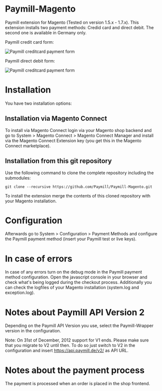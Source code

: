 Paymill-Magento
====================

Paymill extension for Magento (Tested on version 1.5.x - 1.7.x). This extension installs two payment methods: Credid card and direct debit. The second one is available in Germany only.

Paymill credit card form:

![Paymill creditcard payment form](https://raw.github.com/Paymill/Paymill-Magento/master/paymill/paymill_form_de.png)

Paymill direct debit form:

![Paymill creditcard payment form](https://raw.github.com/Paymill/Paymill-Magento/master/paymill/paymill_debit_form_de.png)

# Installation

You have two installation options:

## Installation via Magento Connect

To install via Magento Connect login via your Magento shop backend and go to System > Magento Connect > Magento Connect Manager and install via the Magento Connect Extension key (you get this in the Magento Connect marketplace).

## Installation from this git repository 

Use the following command to clone the complete repository including the submodules:
    
    git clone --recursive https://github.com/Paymill/Paymill-Magento.git

To install the extension merge the contents of this cloned repository with your Magento installation. 

# Configuration

Afterwards go to System > Configuration > Payment Methods and configure the Paymill payment method (insert your Paymill test or live keys).

# In case of errors

In case of any errors turn on the debug mode in the Paymill payment method configuration. Open the javascript console in your browser and check what's being logged during the checkout process. Additionally you can check the logfiles of your Magento installation (system.log and exception.log).

# Notes about Paymill API Version 2

Depending on the Paymill API Version you use, select the Paymill-Wrapper version in the configuration.

Note: On 31st of December, 2012 support for V1 ends. Please make sure that you migrate to V2 until then. To do so just switch to V2 in the configuration and insert https://api.paymill.de/v2/ as API URL.

# Notes about the payment process

The payment is processed when an order is placed in the shop frontend. 